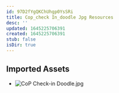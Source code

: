 ```yaml
---
id: 97D2fYgQKChUhgp0YsSRi
title: Cop_check In_doodle Jpg Resources
desc: ''
updated: 1645225706391
created: 1645225706391
stub: false
isDir: true
---
```

## Imported Assets
- ![CoP Check-in Doodle.jpg](/assets/cop-check-in-doodle.jpg)

